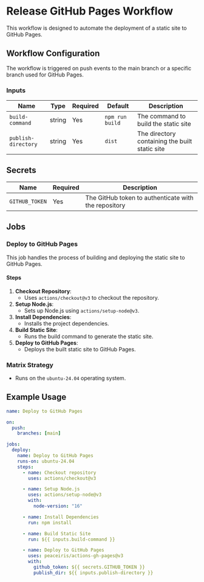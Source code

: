 # Release GitHub Pages Workflow

This workflow is designed to automate the deployment of a static site to GitHub Pages.

## Workflow Configuration

The workflow is triggered on push events to the main branch or a specific branch used for GitHub Pages.

### Inputs

| Name                | Type   | Required | Default         | Description                                    |
| ------------------- | ------ | -------- | --------------- | ---------------------------------------------- |
| `build-command`     | string | Yes      | `npm run build` | The command to build the static site           |
| `publish-directory` | string | Yes      | `dist`          | The directory containing the built static site |

## Secrets

| Name           | Required | Description                                          |
| -------------- | -------- | ---------------------------------------------------- |
| `GITHUB_TOKEN` | Yes      | The GitHub token to authenticate with the repository |

## Jobs

### Deploy to GitHub Pages

This job handles the process of building and deploying the static site to GitHub Pages.

#### Steps

1. **Checkout Repository**:
   - Uses `actions/checkout@v3` to checkout the repository.
2. **Setup Node.js**:
   - Sets up Node.js using `actions/setup-node@v3`.
3. **Install Dependencies**:
   - Installs the project dependencies.
4. **Build Static Site**:
   - Runs the build command to generate the static site.
5. **Deploy to GitHub Pages**:
   - Deploys the built static site to GitHub Pages.

### Matrix Strategy

- Runs on the `ubuntu-24.04` operating system.

## Example Usage

```yaml
name: Deploy to GitHub Pages

on:
  push:
    branches: [main]

jobs:
  deploy:
    name: Deploy to GitHub Pages
    runs-on: ubuntu-24.04
    steps:
      - name: Checkout repository
        uses: actions/checkout@v3

      - name: Setup Node.js
        uses: actions/setup-node@v3
        with:
          node-version: "16"

      - name: Install Dependencies
        run: npm install

      - name: Build Static Site
        run: ${{ inputs.build-command }}

      - name: Deploy to GitHub Pages
        uses: peaceiris/actions-gh-pages@v3
        with:
          github_token: ${{ secrets.GITHUB_TOKEN }}
          publish_dir: ${{ inputs.publish-directory }}
```
